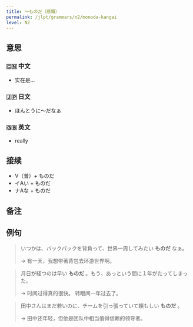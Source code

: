 ```yaml
---
title: 〜ものだ（感慨）
permalink: /jlpt/grammars/n2/monoda-kangai
level: N2
---
```


## 意思

### 🇨🇳 中文

- 实在是...

### 🇯🇵 日文

- ほんとうに～だなぁ

### 🇬🇧 英文

- really

## 接续

- V（普）+ ものだ
- イAい + ものだ
- ナAな + ものだ

## 备注


## 例句

> いつかは、バックパックを背負って、世界一周してみたい **ものだ** なぁ。
>
> → 有一天，我想带著背包去环游世界啊。

> 月日が経つのは早い **ものだ** 。もう、あっという間に１年がたってしまった。
>
> → 时间过得真的很快。 转眼间一年过去了。

> 田中さんはまだ若いのに、チームを引っ張っていて頼もしい **ものだ** 。
>
> → 田中还年轻，但他是团队中相当值得信赖的领导者。

